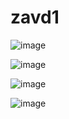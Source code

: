 # zavd1
![image](https://user-images.githubusercontent.com/85605310/121737796-050c5700-cb02-11eb-8f66-b6894fbfce03.png)

![image](https://user-images.githubusercontent.com/85605310/121741239-ed839d00-cb06-11eb-9997-76daae8e2108.png)

![image](https://user-images.githubusercontent.com/85605310/121784278-c9ce5e80-cbbb-11eb-98e6-3621cd012475.png)

![image](https://user-images.githubusercontent.com/85605310/121784443-a952d400-cbbc-11eb-8f18-947020567113.png)
